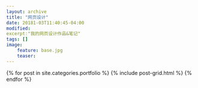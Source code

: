 ```yaml
---
layout: archive	 
title: "网页设计"
date: 20181-03T11:40:45-04:00
modified:
excerpt:"我的网页设计作品&笔记"
tags: []
image: 
	feature: base.jpg
	teaser:
---
```

<div class="tiles">

{% for post in site.categories.portfolio %}
	{% include post-grid.html %}
{% endfor %}
</div>